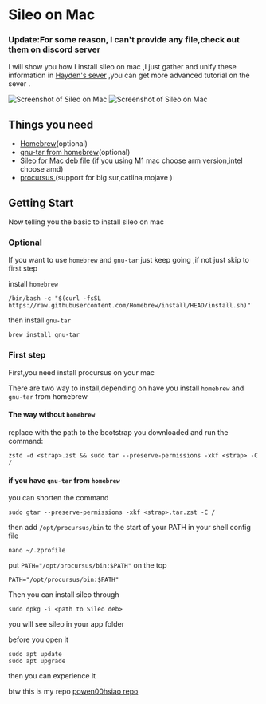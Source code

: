 # Sileo on Mac

### Update:For some reason, I can't provide any file,check out them on discord server 

I will show you how I install sileo on mac ,I just gather and unify these information in [Hayden's sever](https://discord.com/invite/qgqhUJsP) ,you can get more advanced tutorial on the sever .

![Screenshot of Sileo on Mac][1]
![Screenshot of Sileo on Mac][2]

## Things you need
- [Homebrew](https://brew.sh/)(optional)
- [gnu-tar from homebrew](https://formulae.brew.sh/formula/gnu-tar)(optional)
- [Sileo for Mac deb file ](https://github.com/powenn/Sileo-on-mac-/tree/main/sileo%20deb%20files) (if you using M1 mac choose arm version,intel choose amd)
- [procursus ](https://github.com/powenn/Sileo-on-mac-/tree/main/package)(support for big sur,catlina,mojave )

## Getting  Start

Now telling you the basic to install sileo on mac

### Optional

If you want to use `homebrew` and `gnu-tar` just keep going ,if not just skip to first step 

install `homebrew`
```
/bin/bash -c "$(curl -fsSL https://raw.githubusercontent.com/Homebrew/install/HEAD/install.sh)"
```
then install `gnu-tar`
```
brew install gnu-tar
```
### First step

First,you need install procursus on your mac 

There are two way to install,depending on have you install `homebrew` and `gnu-tar` from homebrew  

#### The way without `homebrew`

replace <strap> with the path to the bootstrap you downloaded and run the command: 
```
zstd -d <strap>.zst && sudo tar --preserve-permissions -xkf <strap> -C /
```
#### if you have `gnu-tar` from `homebrew` 

you can shorten the command 
```
sudo gtar --preserve-permissions -xkf <strap>.tar.zst -C /
```
then add  `/opt/procursus/bin` to the start of your PATH in your shell config file
```
nano ~/.zprofile
```
put `PATH="/opt/procursus/bin:$PATH"` on the top 
```
PATH="/opt/procursus/bin:$PATH"
```
Then you can install sileo through 
```
sudo dpkg -i <path to Sileo deb>
```
you will see sileo in your app folder

before you open it 
```
sudo apt update
sudo apt upgrade
```
then you can experience it

btw this is my repo [powen00hsiao repo](https://powenn.github.io/powen00hsiao/)

[1]: https://github.com/powenn/Sileo-on-mac-/blob/main/screenshot/01.png
[2]: https://github.com/powenn/Sileo-on-mac-/blob/main/screenshot/02.png
